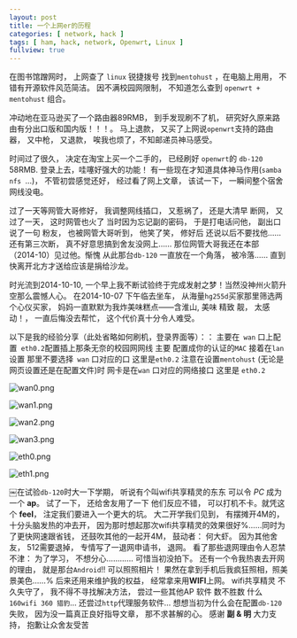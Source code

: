 ```yaml
---
layout: post
title: 一个上网er的历程
categories: [ network, hack ]
tags: [ ham, hack, network, Openwrt, Linux ]
fullview: true
---
```


在图书馆蹭网时， 上网查了 ``linux`` 锐捷拨号 找到``mentohust`` ，在电脑上用用， 不错有开源软件风范简洁。 因不满校园网限制， 不知道怎么查到 ``openwrt + mentohust`` 组合。

冲动地在亚马逊买了一个路由器89RMB， 到手发现刷不了机， 研究好久原来路由有分出口版和国内版！！！。 马上退款， 又买了上网说``openwrt``支持的路由器， 又中枪， 又退款， 唉我也烦了，不知邮递员神马感受。

时间过了很久， 决定在淘宝上买一个二手的， 已经刷好 ``openwrt``的 ``db-120`` 58RMB. 登录上去，哇噻好强大的功能！ 有一些现在才知道具体神马作用(``samba nfs ``...)， 不管初尝感觉还好， 经过看了网上文章， 该试一下， 一瞬间整个宿舍网线没电。

过了一天等网管大哥修好， 我调整网线插口， 又惹祸了， 还是大清早 断网， 又过了一天， 这时网管也火了 当时因为忘记副的密码， 于是打电话问他， 副出口说了一句 粉友， 也被网管大哥听到， 他笑了笑， 修好后 还说以后不要找他…… 还有第三次断， 真不好意思搞到舍友没网上……
那位网管大哥我还在本部（2014-10）见过他。惭愧
从此那台``db-120`` 一直放在一个角落， 被冷落…… 直到快离开北方才送给应该是捐给沙龙。

时光流到2014-10-10, 一个早上我不断试验终于完成发射之梦！当然没神州火箭升空那么震憾人心。
在2014-10-07 下午临去坐车， 从海量``hg255d``买家那里筛选两个心仪买家， 妈妈一直默默为我炸美味糕点——含淮山, 美味 精致 靓， 太感动！， 一直后悔没去帮忙， 这个代价真十分令人难受。

以下是我的经验分享（此处省略如何刷机，登录界面等）：：
 主要在`` wan`` 口上配置`` eth0.2``配置插上那条无奈的校园网网线 主要 配置成你的认证的``MAC``
接着在``lan`` 设置 那里不要选择`` wan`` 口对应的口 这里是``eth0.2``
注意在设置``mentohust`` (无论是网页设置还是在配置文件)时 网卡是在``wan`` 口对应的网络接口 这里是 ``eth0.2`` 

![wan0.png](http://upload-images.jianshu.io/upload_images/66641-98ac59108cb806a3.png)

![wan1.png](http://upload-images.jianshu.io/upload_images/66641-d64a11a87e6824fa.png)

![wan2.png](http://upload-images.jianshu.io/upload_images/66641-178a751454db39d0.png)

![wan3.png](http://upload-images.jianshu.io/upload_images/66641-9c801bfa2d99d2b5.png)

![eth0.png](http://upload-images.jianshu.io/upload_images/66641-84b489b870c50e40.png)

![eth1.png](http://upload-images.jianshu.io/upload_images/66641-ac272a76a7969aa5.png)

￼在试验``db-120``时大一下学期， 听说有个叫wifi共享精灵的东东 可以令 _PC_ 成为一个 **ap**。 试了一下， 还给舍友用了一下 他们反应不错， 可以打机不卡。就凭这个 **feel**， 注定我们要进入一个更大的坑。
大二开学我们见到， 有摆摊开4M的， 十分头脑发热的冲去开， 因为那时想起那次wifi共享精灵的效果很好%……同时为了更快网速跟省钱， 还鼓吹其他的一起开4M， 鼓动者： 何大虾。 因为其他舍友， 512需要退掉， 专情写了一退网申请书， 退网。 看了那些退网理由令人忍禁不津： 为了学习， 不想分心………… 可惜当初没拍下。 还有一个令我热衷去开网的理由， 就是那台``Android``!! 可以照照相片！
果然在拿到手机后我疯狂照相，照美景美色……% 后来还用来维护我的权益， 经常拿来用**WIFI**上网。
wifi共享精灵 不久失守了， 我不得不寻找解决方法， 尝过一些其他AP 软件 数不胜数 什么 ``160wifi 360 猎豹``… 还尝过``http``代理服务软件…
想想当初为什么会在配置``db-120``失败， 因为没一篇真正良好指导文章， 那不求甚解的心。
感谢 __副 & 明__ 大力支持， 抱歉让众舍友受苦 
